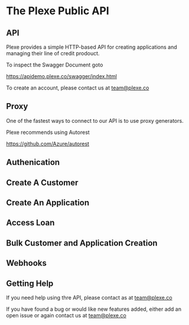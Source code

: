# The Plexe Public API

## API 

Plexe provides a simple HTTP-based API for creating applications and managing their line of credit prodouct.

To inspect the Swagger Document goto

https://apidemo.plexe.co/swagger/index.html

To create an account, please contact us at team@plexe.co

## Proxy

One of the fastest ways to connect to our API is to use proxy generators. 

Plexe recommends using Autorest

https://github.com/Azure/autorest

## Authenication

## Create A Customer

## Create An Application

## Access Loan

## Bulk Customer and Application Creation

## Webhooks

## Getting Help

If you need help using thre API, please contact as at team@plexe.co

If you have found a bug or would like new features added, either add an open issue or again contact us at team@plexe.co

